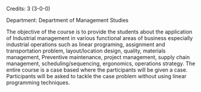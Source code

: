 Credits: 3 (3-0-0)

Department: Department of Management Studies

The objective of the course is to provide the students about the application of Industrial management in various functional areas of business especially industrial operations such as linear programing, assignment and transportation problem, layout/location design, quality, materials management, Preventive maintenance, project management, supply chain management, scheduling/sequencing, ergonomics, operations strategy. The entire course is a case based where the participants will be given a case. Participants will be asked to tackle the case problem without using linear programming techniques.